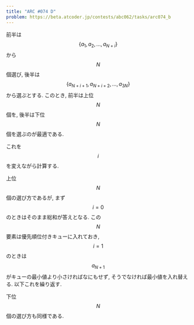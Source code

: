 ```yaml
---
title: "ARC #074 D"
problem: https://beta.atcoder.jp/contests/abc062/tasks/arc074_b
---
```

前半は $$ \{ a_1, a_2, \dots, a_{N+i} \} $$ から $$ N $$ 個選び, 後半は $$ \{ a_{N+i+1}, a_{N+i+2}, \dots, a_{3N} \} $$ から選ぶとする. このとき, 前半は上位 $$ N $$ 個を, 後半は下位 $$ N $$ 個を選ぶのが最適である.

これを $$ i $$ を変えながら計算する.

上位 $$ N $$ 個の選び方であるが, まず $$ i=0 $$ のときはそのまま総和が答えとなる. この $$ N $$ 要素は優先順位付きキューに入れておき, $$ i=1 $$ のときは $$ a_{N+1} $$ がキューの最小値より小さければなにもせず, そうでなければ最小値を入れ替える. 以下これを繰り返す.

下位 $$ N $$ 個の選び方も同様である.
